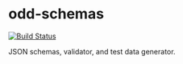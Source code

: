 # odd-schemas

[![Build Status](https://travis-ci.org/oddnetworks/odd-schemas.svg?branch=master)](https://travis-ci.org/oddnetworks/odd-schemas)

JSON schemas, validator, and test data generator.
